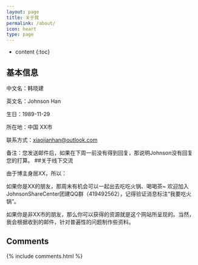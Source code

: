 ```yaml
---
layout: page
title: 关于我
permalink: /about/
icon: heart
type: page
---
```


* content
{:toc}


## 基本信息
中文名：韩晓建

英文名：Johnson Han

生日：1989-11-29

所在地：中国 XX市 

联系方式：xiaojianhan@outlook.com

备注：您发送邮件后，如果在下周一前没有得到回复，那说明Johnson没有回复您的打算。
##关于线下交流

由于博主身居XX，所以：

如果你是XX的朋友，那周末有机会可以一起出去吃吃火锅、喝喝茶~ 欢迎加入JohnsonShareCenter团建QQ群（419492562），记得验证消息标注“我要吃火锅”。

如果你是非XX市的朋友，那么你可以获得的资源就是这个网站所呈现的。当然，我会根据收到的邮件，针对普遍性的问题制作些资料。



## Comments

{% include comments.html %}
